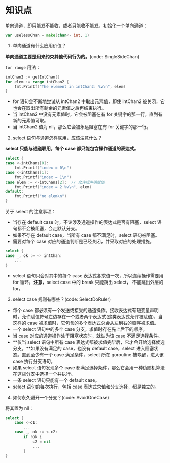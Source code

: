 # 知识点

单向通道，即只能发不能收，或者只能收不能发。初始化一个单向通道：
```go
var uselessChan = make(chan<- int, 1)
```

1. 单向通道有什么应用价值？

**单向通道主要是用来约束其他代码行为的。**(code: SingleSideChan)

`for range` 用法：
```go
intChan2 := getIntChan()
for elem := range intChan2 {
	fmt.Printf("The element in intChan2: %v\n", elem)
}
```
- for 语句会不断地尝试从 intChan2 中取出元素值，即使 intChan2 被关闭，它也会在取出所有剩余的元素值之后再结束执行。
- 当 intChan2 中没有元素值时，它会被阻塞在有 for 关键字的那一行，直到有新的元素值可取。
- 当 intChan2 值为 nil，那么它会被永远阻塞在有 for 关键字的那一行。

2. select 语句与通道怎样联用，应该注意什么？

**select 只能与通道联用，每个 case 都只能包含操作通道的表达式。**
```go
select {
case <-intChans[0]:
	fmt.Printf("index = 0\n")
case <-intChans[1]:
	fmt.Printf("index = 1\n")
case elem := <-intChans[2]:  // 允许短声明赋值
	fmt.Printf("index = 2 %v\n", elem)
default:
	fmt.Printf("no elem\n")
}
```

关于 select 的注意事项：
- 当存在 default case 时，不论涉及通道操作的表达式是否有阻塞，select 语句都不会被阻塞，会走默认分支。
- 如果不存在 default case，当所有 case 都不满足时，select 语句被阻塞。
- 需要对每个 case 对应的通道判断是已经关闭，并采取对应的处理措施。
```go
select {
case _, ok := <- intChan:
	...
}
```
- select 语句只会对其中的每个 case 表达式各求值一次，所以连续操作需要用 for 循环。**注意**，select case 中的 break 只能跳出 select， 不能跳出外层的 for。

3. select case 规则有哪些？(code: SelectDoRuler)

- 每个 case 都必须有一个发送或接受的通道操作。接收表达式有短变量声明时，允许赋值符号左边存在一个或者两个表达式(这类表达式允许被赋值)，当这样的 case 被求值时，它包含的多个表达式总会从左到右的顺序被求值。
- 一个 select 语句中的多个 case 分支，求值时存在先上后下的顺序。
- 当 case 对应的通道操作处于阻塞状态时，就认为该 case 不满足选择条件。
- **仅当 select 语句中所有 case 表达式都被求值完毕后，它才会开始选择候选分支。**如果没有满足的 case，也没有 default case，select 进入阻塞状态。直到至少有一个 case 满足条件，select 所在 goroutine 被唤醒，进入该 case 执行分支语句。
- 如果 select 语句发现多个 case 都满足选择条件，那么它会用一种伪随机算法在这些分支中选择一个并执行。
- 一条 select 语句只能有一个 default case。
- select 语句的每次执行，包括 case 表达式求值和分支选择，都是独立的。

4. 如何永久避开一个分支？(code: AvoidOneCase)

将其置为 nil：
```go
select {
	case <-c1:
		...
	case _, ok := <-c2:
		if !ok {
			c2 = nil 
			...
		}
}
```